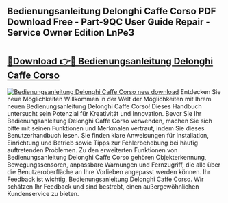 ## Bedienungsanleitung Delonghi Caffe Corso PDF Download Free - Part-9QC User Guide Repair - Service Owner Edition LnPe3

# <h2><a href="http://df4b0tq.blite.top/?on=Bedienungsanleitung+Delonghi+Caffe+Corso">🔗Download 👉🔴 Bedienungsanleitung Delonghi Caffe Corso</a></h2>

[![Bedienungsanleitung Delonghi Caffe Corso new download](https://i.imgur.com/lujVjoI.png)](http://df4b0tq.blite.top/?on=Bedienungsanleitung+Delonghi+Caffe+Corso)
Entdecken Sie neue Möglichkeiten Willkommen in der Welt der Möglichkeiten mit Ihrem neuen Bedienungsanleitung Delonghi Caffe Corso! Dieses Handbuch untersucht sein Potenzial für Kreativität und Innovation. Bevor Sie Ihr Bedienungsanleitung Delonghi Caffe Corso verwenden, machen Sie sich bitte mit seinen Funktionen und Merkmalen vertraut, indem Sie dieses Benutzerhandbuch lesen. Sie finden klare Anweisungen für Installation, Einrichtung und Betrieb sowie Tipps zur Fehlerbehebung bei häufig auftretenden Problemen. Zu den erweiterten Funktionen von Bedienungsanleitung Delonghi Caffe Corso gehören Objekterkennung, Bewegungssensoren, anpassbare Warnungen und Fernzugriff, die alle über die Benutzeroberfläche an Ihre Vorlieben angepasst werden können. Ihr Feedback ist wichtig, Bedienungsanleitung Delonghi Caffe Corso. Wir schätzen Ihr Feedback und sind bestrebt, einen außergewöhnlichen Kundenservice zu bieten.
